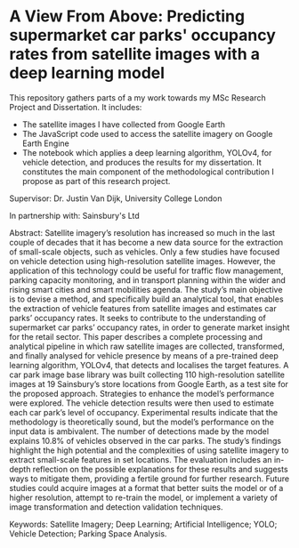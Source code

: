 # A View From Above: Predicting supermarket car parks' occupancy rates from satellite images with a deep learning model

This repository gathers parts of a my work towards my MSc Research Project and Dissertation. It includes:
 - The satellite images I have collected from Google Earth
 - The JavaScript code used to access the satellite imagery on Google Earth Engine
 - The notebook which applies a deep learning algorithm, YOLOv4, for vehicle detection, and produces the results for my dissertation. It constitutes the main component of the methodological contribution I propose as part of this research project. 

Supervisor: Dr. Justin Van Dijk, University College London

In partnership with: Sainsbury's Ltd

Abstract: Satellite imagery’s resolution has increased so much in the last couple of decades that it has become a new data source for the extraction of small-scale objects, such as vehicles. Only a few studies have focused on vehicle detection using high-resolution satellite images. However, the application of this technology could be useful for traffic flow management, parking capacity monitoring, and in transport planning within the wider and rising smart cities and smart mobilities agenda. 
The study’s main objective is to devise a method, and specifically build an analytical tool, that enables the extraction of vehicle features from satellite images and estimates car parks’ occupancy rates. It seeks to contribute to the understanding of supermarket car parks’ occupancy rates, in order to generate market insight for the retail sector. This paper describes a complete processing and analytical pipeline in which raw satellite images are collected, transformed, and finally analysed for vehicle presence by means of a pre-trained deep learning algorithm, YOLOv4, that detects and localises the target features. A car park image base library was built collecting 110 high-resolution satellite images at 19 Sainsbury’s store locations from Google Earth, as a test site for the proposed approach. Strategies to enhance the model’s performance were explored. The vehicle detection results were then used to estimate each car park’s level of occupancy. Experimental results indicate that the methodology is theoretically sound, but the model’s performance on the input data is ambivalent. The number of detections made by the model explains 10.8% of vehicles observed in the car parks. The study’s findings highlight the high potential and the complexities of using satellite imagery to extract small-scale features in set locations. The evaluation includes an in-depth reflection on the possible explanations for these results and suggests ways to mitigate them, providing a fertile ground for further research. Future studies could acquire images at a format that better suits the model or of a higher resolution, attempt to re-train the model, or implement a variety of image transformation and detection validation techniques.

Keywords: Satellite Imagery; Deep Learning; Artificial Intelligence; YOLO; Vehicle Detection; Parking Space Analysis.
